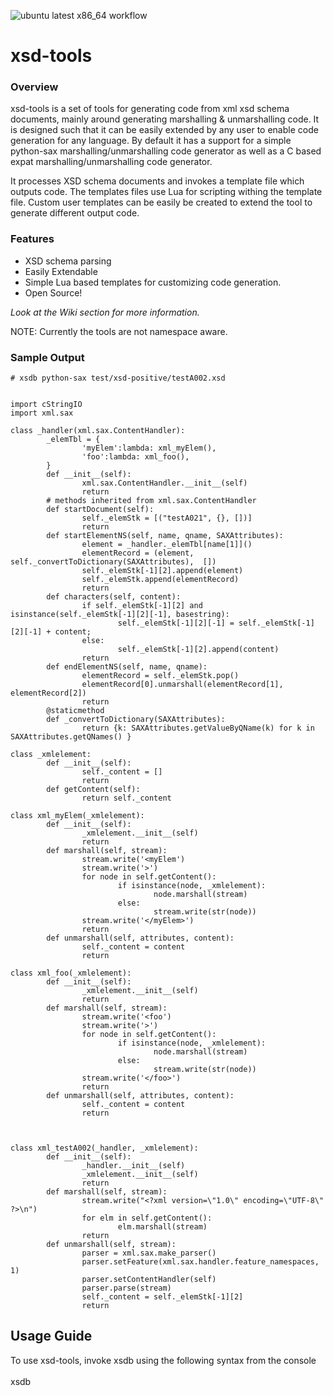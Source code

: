 ![ubuntu latest x86_64 workflow](https://github.com/Ardy123/xsd-tools/actions/workflows/cmake.yml/badge.svg)

# xsd-tools
### Overview ###
xsd-tools is a set of tools for generating code from xml xsd schema documents, mainly around generating marshalling & unmarshalling code. It is designed such that it can be easily extended by any user to enable code generation for any language. By default it has a support for a simple python-sax marshalling/unmarshalling code generator as well as a C based expat marshalling/unmarshalling code generator.

It processes XSD schema documents and invokes a template file which outputs code. The templates files use Lua for scripting withing the template file. Custom user templates can be easily be created to extend the tool to generate different output code.

### Features ###
  * XSD schema parsing
  * Easily Extendable
  * Simple Lua based templates for customizing code generation.
  * Open Source!

_Look at the Wiki section for more information._

NOTE: Currently the tools are not namespace aware.

### Sample Output ###
```
# xsdb python-sax test/xsd-positive/testA002.xsd


import cStringIO
import xml.sax

class _handler(xml.sax.ContentHandler):
        _elemTbl = {
                'myElem':lambda: xml_myElem(),
                'foo':lambda: xml_foo(),
        }
        def __init__(self):
                xml.sax.ContentHandler.__init__(self)
                return
        # methods inherited from xml.sax.ContentHandler
        def startDocument(self):
                self._elemStk = [("testA021", {}, [])]
                return
        def startElementNS(self, name, qname, SAXAttributes):
                element = _handler._elemTbl[name[1]]()
                elementRecord = (element, self._convertToDictionary(SAXAttributes),  [])
                self._elemStk[-1][2].append(element)    
                self._elemStk.append(elementRecord)        
                return
        def characters(self, content): 
                if self._elemStk[-1][2] and isinstance(self._elemStk[-1][2][-1], basestring):
                        self._elemStk[-1][2][-1] = self._elemStk[-1][2][-1] + content;
                else:
                        self._elemStk[-1][2].append(content)
                return
        def endElementNS(self, name, qname):
                elementRecord = self._elemStk.pop()
                elementRecord[0].unmarshall(elementRecord[1], elementRecord[2])
                return
        @staticmethod
        def _convertToDictionary(SAXAttributes):
                return {k: SAXAttributes.getValueByQName(k) for k in SAXAttributes.getQNames() }

class _xmlelement:
        def __init__(self):
                self._content = []
                return
        def getContent(self):
                return self._content

class xml_myElem(_xmlelement):
        def __init__(self):
                _xmlelement.__init__(self)
                return
        def marshall(self, stream):
                stream.write('<myElem')
                stream.write('>')
                for node in self.getContent():
                        if isinstance(node, _xmlelement):
                                node.marshall(stream)
                        else:
                                stream.write(str(node))
                stream.write('</myElem>')
                return
        def unmarshall(self, attributes, content):
                self._content = content
                return

class xml_foo(_xmlelement):
        def __init__(self):
                _xmlelement.__init__(self)
                return
        def marshall(self, stream):
                stream.write('<foo')
                stream.write('>')
                for node in self.getContent():
                        if isinstance(node, _xmlelement):
                                node.marshall(stream)
                        else:
                                stream.write(str(node))
                stream.write('</foo>')
                return
        def unmarshall(self, attributes, content):
                self._content = content
                return



class xml_testA002(_handler, _xmlelement):
        def __init__(self):
                _handler.__init__(self)
                _xmlelement.__init__(self)
                return
        def marshall(self, stream):
                stream.write("<?xml version=\"1.0\" encoding=\"UTF-8\" ?>\n")
                for elm in self.getContent():
                        elm.marshall(stream)
                return
        def unmarshall(self, stream):
                parser = xml.sax.make_parser()
                parser.setFeature(xml.sax.handler.feature_namespaces, 1)
                parser.setContentHandler(self)
                parser.parse(stream)
                self._content = self._elemStk[-1][2]
                return
```
## Usage Guide ##

To use xsd-tools, invoke xsdb using the following syntax from the console
<br><br>
xsdb <template file> <xsd schema file><br>
<br>
<h3>example</h3>
<pre><code># xsdb python-sax testA022.xsd <br>
</code></pre>

### Install Instructions ###

#### Requirements ####
The following packages/libs must be available on your system.
  * liblua5.1-0-dev
  * libtinyxml-dev
  * libboost-dev
  * libboost-system-dev
  * libboost-filesystem-dev
  * python
  * scons

On ubuntu systems this can be done by running the following line from a shell.
```
   # sudo apt-get install lua5.1 liblua5.1-0-dev libtinyxml-dev libboost-dev  libboost-system-dev libboost-filesystem-dev scons
```
#### Building ####
from a prompt type
```
   # scons
```
#### Installing ####
from a prompt type
```
   # sudo scons install
```
#### Uninstalling ####
from a prompt type
```
   # sudo scons uninstall
```
